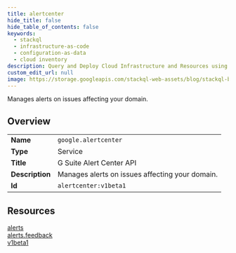 ```yaml
---
title: alertcenter
hide_title: false
hide_table_of_contents: false
keywords:
  - stackql
  - infrastructure-as-code
  - configuration-as-data
  - cloud inventory
description: Query and Deploy Cloud Infrastructure and Resources using SQL
custom_edit_url: null
image: https://storage.googleapis.com/stackql-web-assets/blog/stackql-blog-post-featured-image.png
---
```

Manages alerts on issues affecting your domain.  
    

## Overview
<table><tbody>
<tr><td><b>Name</b></td><td><code>google.alertcenter</code></td></tr>
<tr><td><b>Type</b></td><td>Service</td></tr>
<tr><td><b>Title</b></td><td>G Suite Alert Center API</td></tr>
<tr><td><b>Description</b></td><td>Manages alerts on issues affecting your domain.</td></tr>
<tr><td><b>Id</b></td><td><code>alertcenter:v1beta1</code></td></tr>
</tbody></table>

## Resources
<div class="row">
<div class="providerDocColumn">
<a href="/providers/google/alertcenter/alerts/">alerts</a><br />
<a href="/providers/google/alertcenter/alerts.feedback/">alerts.feedback</a><br />
</div>
<div class="providerDocColumn">
<a href="/providers/google/alertcenter/v1beta1/">v1beta1</a><br />
</div>
</div>
